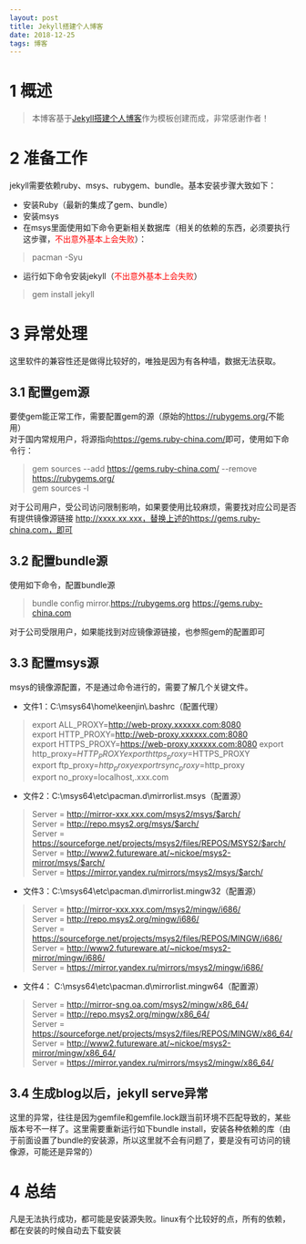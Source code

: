 ```yaml
---
layout: post
title: Jekyll搭建个人博客
date: 2018-12-25 
tags: 博客   
---
```


# 1 概述

> 本博客基于[Jekyll搭建个人博客](http://baixin.io/2016/10/jekyll_tutorials1/)作为模板创建而成，非常感谢作者！
    
   
# 2 准备工作
jekyll需要依赖ruby、msys、rubygem、bundle。基本安装步骤大致如下：  
* 安装Ruby（最新的集成了gem、bundle）   
* 安装msys  
* 在msys里面使用如下命令更新相关数据库（相关的依赖的东西，必须要执行这步骤，<span style="color:red;">不出意外基本上会失败</span>）：  
> pacman -Syu  

* 运行如下命令安装jekyll（<span style="color:red;">不出意外基本上会失败</span>）  
> gem install jekyll  

# 3 异常处理
这里软件的兼容性还是做得比较好的，唯独是因为有各种墙，数据无法获取。  
## 3.1 配置gem源  
要使gem能正常工作，需要配置gem的源（原始的<https://rubygems.org/>不能用）  
对于国内常规用户，将源指向<https://gems.ruby-china.com/>即可，使用如下命令行：  
> gem sources --add https://gems.ruby-china.com/ --remove https://rubygems.org/  
gem sources -l  

对于公司用户，受公司访问限制影响，如果要使用比较麻烦，需要找对应公司是否有提供镜像源链接 http://xxxx.xx.xxx，替换上述的https://gems.ruby-china.com，即可

## 3.2 配置bundle源  
使用如下命令，配置bundle源  
> bundle config mirror.https://rubygems.org https://gems.ruby-china.com

对于公司受限用户，如果能找到对应镜像源链接，也参照gem的配置即可

## 3.3 配置msys源  
msys的镜像源配置，不是通过命令进行的，需要了解几个关键文件。  
* 文件1：C:\msys64\home\keenjin\\.bashrc（配置代理）  
> export ALL_PROXY=http://web-proxy.xxxxxx.com:8080  
export HTTP_PROXY=http://web-proxy.xxxxxx.com:8080  
export HTTPS_PROXY=https://web-proxy.xxxxxx.com:8080  export http_proxy=$HTTP_PROXY  
export https_proxy=$HTTPS_PROXY  
export ftp_proxy=$http_proxy  
export rsync_proxy=$http_proxy  
export no_proxy=localhost,.xxx.com
* 文件2：C:\msys64\etc\pacman.d\mirrorlist.msys（配置源）  
> Server = http://mirror-xxx.xxx.com/msys2/msys/$arch/  
Server = http://repo.msys2.org/msys/$arch/  
Server = https://sourceforge.net/projects/msys2/files/REPOS/MSYS2/$arch/  
Server = http://www2.futureware.at/~nickoe/msys2-mirror/msys/$arch/  
Server = https://mirror.yandex.ru/mirrors/msys2/msys/$arch/
* 文件3：C:\msys64\etc\pacman.d\mirrorlist.mingw32（配置源）  
> Server = http://mirror-xxx.xxx.com/msys2/mingw/i686/  
Server = http://repo.msys2.org/mingw/i686/  
Server = https://sourceforge.net/projects/msys2/files/REPOS/MINGW/i686/  
Server = http://www2.futureware.at/~nickoe/msys2-mirror/mingw/i686/  
Server = https://mirror.yandex.ru/mirrors/msys2/mingw/i686/

* 文件4： C:\msys64\etc\pacman.d\mirrorlist.mingw64（配置源）  
> Server = http://mirror-sng.oa.com/msys2/mingw/x86_64/  
Server = http://repo.msys2.org/mingw/x86_64/  
Server = https://sourceforge.net/projects/msys2/files/REPOS/MINGW/x86_64/  
Server = http://www2.futureware.at/~nickoe/msys2-mirror/mingw/x86_64/  
Server = https://mirror.yandex.ru/mirrors/msys2/mingw/x86_64/  

## 3.4 生成blog以后，jekyll serve异常  
这里的异常，往往是因为gemfile和gemfile.lock跟当前环境不匹配导致的，某些版本号不一样了。这里需要重新运行如下bundle install，安装各种依赖的库（由于前面设置了bundle的安装源，所以这里就不会有问题了，要是没有可访问的镜像源，可能还是异常的）  

# 4 总结  
凡是无法执行成功，都可能是安装源失败。linux有个比较好的点，所有的依赖，都在安装的时候自动去下载安装